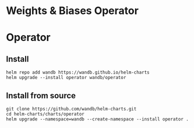# Weights & Biases Operator

# Operator

## Install

```
helm repo add wandb https://wandb.github.io/helm-charts
helm upgrade --install operator wandb/operator
```

## Install from source

```
git clone https://github.com/wandb/helm-charts.git
cd helm-charts/charts/operator
helm upgrade --namespace=wandb --create-namespace --install operator .
```
